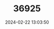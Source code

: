 ---
title: "36925"
category: "Guatteria sanctae-crucis"
draft: false
date: 2024-02-22 13:03:50
languages:
  Spanish; Castilian: ["Carahuasca negra", "Carahuasca"]
---
